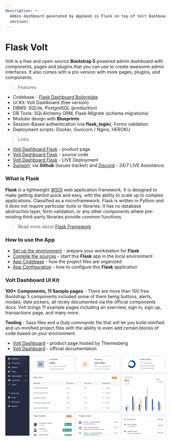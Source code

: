 ```yaml
---
description: >-
  Admin dashboard generated by AppSeed in Flask on top of Volt Dashboard (free
  version).
---
```


# Flask Volt

Volt is a free and open-source **Bootstrap 5** powered admin dashboard with components, pages and plugins that you can use to create awesome admin interfaces. It also comes with a pro version with more pages, plugins, and components.

> Features

* Codebase - [Flask Dashboard Boilerplate](../../boilerplate-code/flask-dashboard.md)
* UI Kit: Volt Dashboard \(free version\) 
* DBMS: SQLite, PostgreSQL \(production\)
* DB Tools: SQLAlchemy ORM, Flask-Migrate \(schema migrations\)
* Modular design with **Blueprints**
* Session-Based authentication \(via **flask\_login**\), Forms validation
* Deployment scripts: Docker, Gunicorn / Nginx, HEROKU 

> Links

* [Volt Dashboard Flask](https://appseed.us/admin-dashboards/flask-dashboard-volt) - product page
* [Volt Dashboard Flask](https://github.com/app-generator/flask-dashboard-volt) - source code 
* [Volt Dashboard Flask](https://flask-volt-dashboard.appseed-srv1.com/) - LIVE Deployment
* [Support](https://appseed.us/support):  via **Github** \(issues tracker\) and [Discord](https://discord.gg/fZC6hup) - 24/7 LIVE Assistance. 

### 

### What is Flask

**Flask** is a lightweight [WSGI](../../content/what-is/wsgi.md) web application framework. It is designed to make getting started quick and easy, with the ability to scale up to complex applications. Classified as a microframework, Flask is written in Python and it does not require particular tools or libraries. It has no database abstraction layer, form validation, or any other components where pre-existing third-party libraries provide common functions.

> Read more about [Flask Framework](../../content/what-is/flask.md)



### How to use the App

* [Set up the environment](../../boilerplate-code/flask-dashboard.md#environment) - prepare your workstation for **Flask**
* [Compile the sources](../../boilerplate-code/flask-dashboard.md#build-the-app-1) - start this **Flask** app in the local environment
* [App Codebase](../../boilerplate-code/flask-dashboard.md#app-codebase) - how the project files are organized
* [App Configuration](../../boilerplate-code/flask-dashboard.md#app-configuration) - how to configure this **Flask** application



### Volt Dashboard UI Kit

**100+ Components, 11 Sample pages** - There are more than 100 free Bootstrap 5 components included some of them being buttons, alerts, modals, date pickers, all nicely documented via the official components docs. Volt brings 11 example pages including an overview, sign in, sign up, transactions page, and many more.

**Tooling** - Sass files and a Gulp commands file that will let you build minified and un-minified project files with the ability to even add certain blocks of code based on your environment.

* [Volt Dashboard](https://themesberg.com/product/admin-dashboard/volt-bootstrap-5-dashboard) - product page hosted by Themesberg
* [Volt Dashboard](https://themesberg.com/docs/volt-bootstrap-5-dashboard/getting-started/quick-start/) - official documentation 

![Volt Dashboard - Free Bootstrap Template.](../../.gitbook/assets/volt-dashboard-cover.png)

